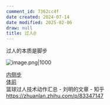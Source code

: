 ```yaml
---
comment_id: 7362cc4f
date created: 2024-07-14
date modified: 2025-02-06
draw: null
title: 过人@
---
```

过人的本质是脚步

<!-- more -->

![image.png|1000](https://imagehosting4picgo.oss-cn-beijing.aliyuncs.com/imagehosting/fix-dir%2Fpicgo%2Fpicgo-clipboard-images%2F2024%2F07%2F14%2F02-29-09-f74f473438085f65f9dc4fc009b6d220-20240714022909-9dc3a6.png)

[内侧步](内侧步.md)  
[体前](体前.md)  
篮球过人技术动作汇总 - 刘明的文章 - 知乎  
https://zhuanlan.zhihu.com/p/83347147
